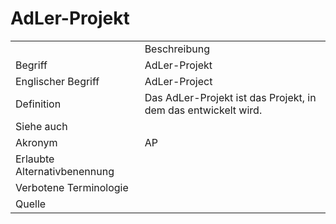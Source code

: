 # AdLer-Projekt

<link-summary rel="summary"/>
<card-summary rel="summary"/>
<web-summary rel="summary"/>


<table>
    <tr>
        <td></td>
        <td>Beschreibung</td>
    </tr>
    <tr>
        <td>Begriff</td>
        <td>AdLer-Projekt</td>
    </tr>
    <tr>
        <td>Englischer Begriff</td>
        <td>AdLer-Project</td>
    </tr>
    <tr>
        <td>Definition</td>
        <td id="summary">Das AdLer-Projekt ist das Projekt, in dem das <a href="AdLer-System.md"></a> entwickelt wird.</td>
    </tr>  
    <tr>
        <td>Siehe auch</td>
        <td></td>
    </tr>
    <tr>
        <td>Akronym</td>
        <td>AP</td>
    </tr>
   <tr>
        <td>Erlaubte Alternativbenennung</td>
        <td></td>
    </tr>
   <tr>
        <td>Verbotene Terminologie</td>
        <td></td>
    </tr>
   <tr>
        <td>Quelle</td>
        <td></td>
    </tr>
</table>
